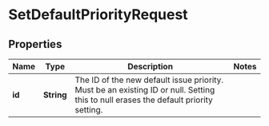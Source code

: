 # SetDefaultPriorityRequest

## Properties
Name | Type | Description | Notes
------------ | ------------- | ------------- | -------------
**id** | **String** | The ID of the new default issue priority. Must be an existing ID or null. Setting this to null erases the default priority setting. | 
